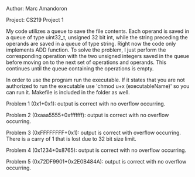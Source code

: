 Author: Marc Amandoron

Project: CS219 Project 1

My code utilizes a queue to save the file contents. Each operand is saved in a queue of type uint32_t, unsigned 32 bit int, while the string preceding the operands are saved in a queue of type string. Right now the code 
only implements ADD function. To solve the problem, I just perform
the corresponding operation with the two unsigned integers saved in the queue before moving on to the next set of operations and operands.
This continues until the queue containing the operations is empty. 

In order to use the program run the executable. If it states that you are not authorized to run the executable use 'chmod u+x (executableName)' so you can run it.
Makefile is included in the folder as well. 



Problem 1 (0x1+0x1): output is correct with no overflow occurring.

Problem 2 (0xaaa5555+0xfffffff): output is correct with no overflow occurring.

Problem 3 (0xFFFFFFFF+0x1): output is correct with overflow occurring. There is a carry of 1 that is lost due to 32 bit size limit.

Problem 4 (0x1234+0x8765): output is correct with no overflow occurring.

Problem 5 (0x72DF9901+0x2E0B484A): output is correct with no overflow occurring.
